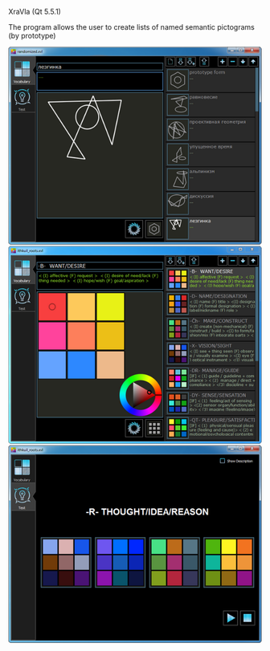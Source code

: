 XraVla (Qt 5.5.1)

The program allows the user to create lists of named semantic pictograms (by  prototype)

![vocabulary page](https://github.com/drafterleo/XraVla/blob/master/Pictures/xvl_randomAssociatiions2.png)
![vocabulary page](https://github.com/drafterleo/XraVla/blob/master/Pictures/xvl_vocabularyFrame.png)
![vocabulary page](https://github.com/drafterleo/XraVla/blob/master/Pictures/xvl_testFrame.png)
